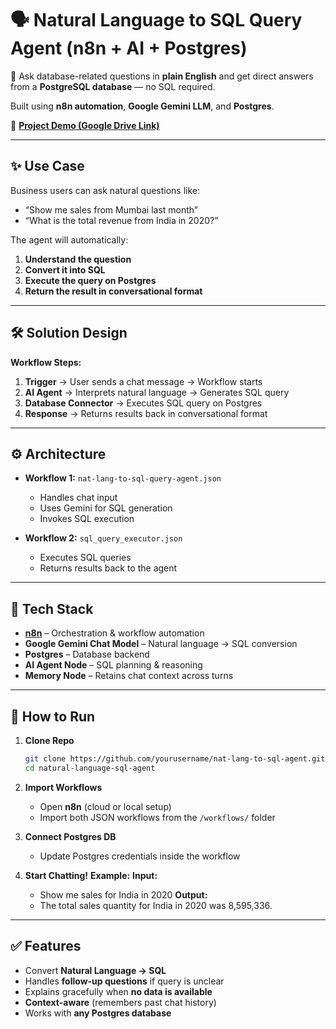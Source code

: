 # 🗣️ Natural Language to SQL Query Agent (n8n + AI + Postgres)

🚀 Ask database-related questions in **plain English** and get direct answers from a **PostgreSQL database** — no SQL required.  

Built using **n8n automation**, **Google Gemini LLM**, and **Postgres**.

🎥 **[Project Demo (Google Drive Link)](https://drive.google.com/file/d/1mxVSjow8oQKQJ6dWUUH2JzsDZzsFIcPS/view?usp=sharing)**

---

## ✨ Use Case

Business users can ask natural questions like:

- “Show me sales from Mumbai last month”
- “What is the total revenue from India in 2020?”

The agent will automatically:

1. **Understand the question**  
2. **Convert it into SQL**  
3. **Execute the query on Postgres**  
4. **Return the result in conversational format**  

---

## 🛠️ Solution Design

**Workflow Steps:**

1. **Trigger** → User sends a chat message → Workflow starts  
2. **AI Agent** → Interprets natural language → Generates SQL query  
3. **Database Connector** → Executes SQL query on Postgres  
4. **Response** → Returns results back in conversational format  

---

## ⚙️ Architecture

- **Workflow 1:** `nat-lang-to-sql-query-agent.json`  
  - Handles chat input  
  - Uses Gemini for SQL generation  
  - Invokes SQL execution  

- **Workflow 2:** `sql_query_executor.json`  
  - Executes SQL queries  
  - Returns results back to the agent  

---

## 🔧 Tech Stack

- **[n8n](https://n8n.io/)** – Orchestration & workflow automation  
- **Google Gemini Chat Model** – Natural language → SQL conversion  
- **Postgres** – Database backend  
- **AI Agent Node** – SQL planning & reasoning  
- **Memory Node** – Retains chat context across turns  

---

## 🚀 How to Run

1. **Clone Repo**
   ```bash
   git clone https://github.com/yourusername/nat-lang-to-sql-agent.git
   cd natural-language-sql-agent


2. **Import Workflows**
   - Open **n8n** (cloud or local setup)
   - Import both JSON workflows from the `/workflows/` folder
  
3. **Connect Postgres DB**
   - Update Postgres credentials inside the workflow
  
4. **Start Chatting!**
   **Example:**
   **Input:**  
   - Show me sales for India in 2020
   **Output:**
   - The total sales quantity for India in 2020 was 8,595,336.
  

---

## ✅ Features
- Convert **Natural Language → SQL**  
- Handles **follow-up questions** if query is unclear  
- Explains gracefully when **no data is available**  
- **Context-aware** (remembers past chat history)  
- Works with **any Postgres database**  

     
